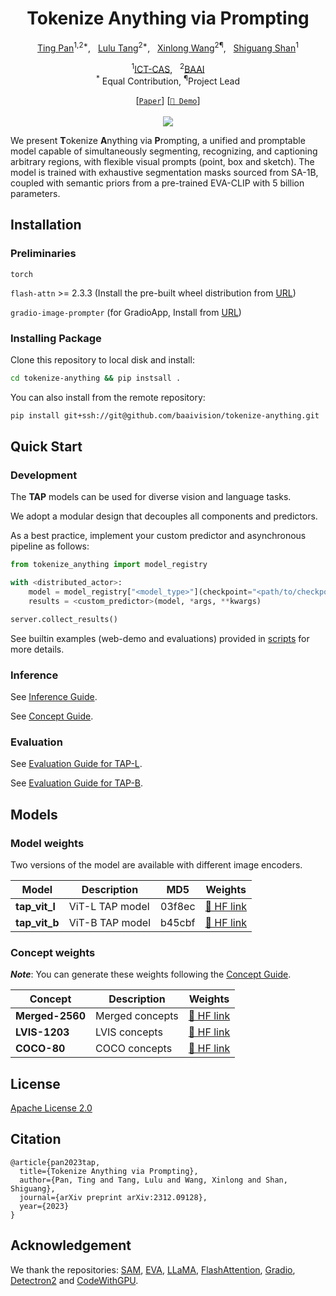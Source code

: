 <div align="center">

<h1>Tokenize Anything via Prompting</h1>

[Ting Pan](https://github.com/PhyscalX/)<sup>1,2*</sup>, &nbsp; [Lulu Tang](https://github.com/lulutang0608)<sup>2*</sup>, &nbsp; [Xinlong Wang](https://www.xloong.wang/)<sup>2¶</sup>, &nbsp; [Shiguang Shan](https://scholar.google.com/citations?user=Vkzd7MIAAAAJ&hl=en)<sup>1</sup>

<sup>1</sup>[ICT-CAS](http://english.ict.cas.cn/), &nbsp; <sup>2</sup>[BAAI](https://www.baai.ac.cn/english.html)<br>
<sup>*</sup> Equal Contribution, <sup>¶</sup>Project Lead

[[`Paper`](https://arxiv.org/pdf/2312.09128.pdf)] [[`🤗 Demo`](https://huggingface.co/spaces/BAAI/tokenize-anything)]
<br><br><image src="assets/model_overview.png"/>

</div>

We present **T**okenize **A**nything via **P**rompting, a unified and promptable model capable of simultaneously segmenting, recognizing, and captioning arbitrary regions, with flexible visual prompts (point, box and sketch). The model is trained with exhaustive segmentation masks sourced from SA-1B, coupled with semantic priors from a pre-trained EVA-CLIP with 5 billion parameters.

## Installation

### Preliminaries

``torch``

``flash-attn`` >= 2.3.3 (Install the pre-built wheel distribution from [URL](https://github.com/Dao-AILab/flash-attention/releases))

``gradio-image-prompter`` (for GradioApp, Install from [URL](https://github.com/PhyscalX/gradio-image-prompter))

### Installing Package

Clone this repository to local disk and install:

```bash
cd tokenize-anything && pip instsall .
```

You can also install from the remote repository: 

```bash
pip install git+ssh://git@github.com/baaivision/tokenize-anything.git
```

## Quick Start

### Development

The **TAP** models can be used for diverse vision and language tasks. 

We adopt a modular design that decouples all components and predictors.

As a best practice, implement your custom predictor and asynchronous pipeline as follows:

```python
from tokenize_anything import model_registry

with <distributed_actor>:
    model = model_registry["<model_type>"](checkpoint="<path/to/checkpoint>")
    results = <custom_predictor>(model, *args, **kwargs)

server.collect_results()
```

See builtin examples (web-demo and evaluations) provided in [scripts](scripts/) for more details.

### Inference

See [Inference Guide](notebooks/inference.ipynb).

See [Concept Guide](notebooks/concept.ipynb).

### Evaluation

See [Evaluation Guide for TAP-L](notebooks/evaluation_tap_vit_l.ipynb).

See [Evaluation Guide for TAP-B](notebooks/evaluation_tap_vit_b.ipynb).

## Models

### Model weights

Two versions of the model are available with different image encoders.

| Model | Description | MD5 | Weights |
| ----- | ------------| ----| ------ |
| **tap_vit_l** | ViT-L TAP model | 03f8ec | [🤗 HF link](https://huggingface.co/BAAI/tokenize-anything/blob/main/models/tap_vit_l_03f8ec.pkl) |
| **tap_vit_b** | ViT-B TAP model | b45cbf | [🤗 HF link](https://huggingface.co/BAAI/tokenize-anything/blob/main/models/tap_vit_b_b45cbf.pkl) |

### Concept weights

***Note***: You can generate these weights following the [Concept Guide](notebooks/concept.ipynb).

| Concept | Description | Weights |
| ------- | ------------| ------ |
| **Merged-2560** | Merged concepts | [🤗 HF link](https://huggingface.co/BAAI/tokenize-anything/blob/main/concepts/merged_2560.pkl) |
| **LVIS-1203**   | LVIS concepts | [🤗 HF link](https://huggingface.co/BAAI/tokenize-anything/blob/main/models/lvis_1203.pkl) |
| **COCO-80**   | COCO concepts  | [🤗 HF link](https://huggingface.co/BAAI/tokenize-anything/blob/main/models/coco_80.pkl) |

## License
[Apache License 2.0](LICENSE)

## Citation

```
@article{pan2023tap,
  title={Tokenize Anything via Prompting},
  author={Pan, Ting and Tang, Lulu and Wang, Xinlong and Shan, Shiguang},
  journal={arXiv preprint arXiv:2312.09128},
  year={2023}
}
```

## Acknowledgement

We thank the repositories: [SAM](https://github.com/facebookresearch/segment-anything), [EVA](https://github.com/baaivision/EVA), [LLaMA](https://github.com/facebookresearch/llama), [FlashAttention](https://github.com/Dao-AILab/flash-attention), [Gradio](https://github.com/gradio-app/gradio), [Detectron2](https://github.com/facebookresearch/detectron2) and [CodeWithGPU](https://github.com/seetacloud/codewithgpu).
